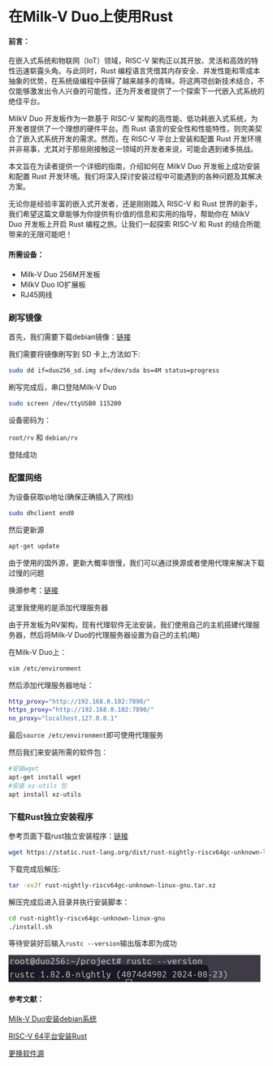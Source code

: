 # 在Milk-V Duo上使用Rust

#### 前言：

在嵌入式系统和物联网（IoT）领域，RISC-V 架构正以其开放、灵活和高效的特性迅速崭露头角。与此同时，Rust 编程语言凭借其内存安全、并发性能和零成本抽象的优势，在系统级编程中获得了越来越多的青睐。将这两项创新技术结合，不仅能够激发出令人兴奋的可能性，还为开发者提供了一个探索下一代嵌入式系统的绝佳平台。

MilkV Duo 开发板作为一款基于 RISC-V 架构的高性能、低功耗嵌入式系统，为开发者提供了一个理想的硬件平台。而 Rust 语言的安全性和性能特性，则完美契合了嵌入式系统开发的需求。然而，在 RISC-V 平台上安装和配置 Rust 开发环境并非易事，尤其对于那些刚接触这一领域的开发者来说，可能会遇到诸多挑战。

本文旨在为读者提供一个详细的指南，介绍如何在 MilkV Duo 开发板上成功安装和配置 Rust 开发环境。我们将深入探讨安装过程中可能遇到的各种问题及其解决方案。

无论你是经验丰富的嵌入式开发者，还是刚刚踏入 RISC-V 和 Rust 世界的新手，我们希望这篇文章能够为你提供有价值的信息和实用的指导，帮助你在 MilkV Duo 开发板上开启 Rust 编程之旅。让我们一起探索 RISC-V 和 Rust 的结合所能带来的无限可能吧！

#### 所需设备：

- Milk-V Duo 256M开发板
- MilkV Duo IO扩展板
- RJ45网线

### 刷写镜像

首先，我们需要下载debian镜像：[链接](https://github.com/Fishwaldo/sophgo-sg200x-debian/releases/tag/v1.2.0)

我们需要将镜像刷写到 SD 卡上,方法如下:

```bash
sudo dd if=duo256_sd.img of=/dev/sda bs=4M status=progress
```

刷写完成后，串口登陆Milk-V Duo

```bash
sudo screen /dev/ttyUSB0 115200
```

设备密码为：

`root/rv` 和 `debian/rv`

登陆成功

### 配置网络

为设备获取ip地址(确保正确插入了网线)

```bash
sudo dhclient end0
```

然后更新源

```bash
apt-get update
```

由于使用的国外源，更新大概率很慢，我们可以通过换源或者使用代理来解决下载过慢的问题

换源参考：[链接](https://mirror.sjtu.edu.cn/docs/debian-ports)

这里我使用的是添加代理服务器

由于开发板为RV架构，现有代理软件无法安装，我们使用自己的主机搭建代理服务器，然后将Milk-V Duo的代理服务器设置为自己的主机(略)

在Milk-V Duo上：

```bash
vim /etc/environment
```

然后添加代理服务器地址：

```bash
http_proxy="http://192.168.0.102:7890/"
https_proxy="http://192.168.0.102:7890/"
no_proxy="localhost,127.0.0.1"
```

最后`source /etc/environment`即可使用代理服务

然后我们来安装所需的软件包：

```bash
#安装wget
apt-get install wget
#安装 xz-utils 包
apt install xz-utils
```

### 下载Rust独立安装程序

参考页面下载rust独立安装程序：[链接](https://forge.rust-lang.org/infra/other-installation-methods.html)

```bash
wget https://static.rust-lang.org/dist/rust-nightly-riscv64gc-unknown-linux-gnu.tar.xz
```

下载完成后解压:

```bash
tar -xvJf rust-nightly-riscv64gc-unknown-linux-gnu.tar.xz
```

解压完成后进入目录并执行安装脚本：

```bash
cd rust-nightly-riscv64gc-unknown-linux-gnu
./install.sh
```

等待安装好后输入`rustc --version`输出版本即为成功

![image-20240824180900856](https://raw.githubusercontent.com/jason-hue/plct/main/imagesimage-20240824180900856.png)

#### 参考文献：

[Milk-V Duo安装debian系统](https://github.com/Fishwaldo/sophgo-sg200x-debian)

[RISC-V 64平台安装Rust](https://forge.rust-lang.org/infra/other-installation-methods.html)

[更换软件源](https://mirror.sjtu.edu.cn/docs/debian-ports)